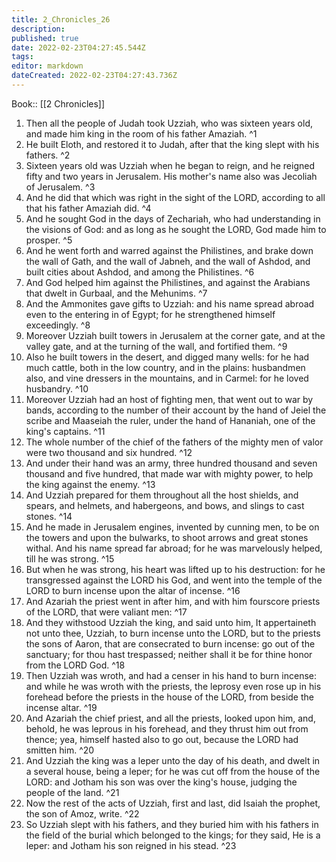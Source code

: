 ```yaml
---
title: 2_Chronicles_26
description: 
published: true
date: 2022-02-23T04:27:45.544Z
tags: 
editor: markdown
dateCreated: 2022-02-23T04:27:43.736Z
---
```


 Book:: [[2 Chronicles]]
 1. Then all the people of Judah took Uzziah, who was sixteen years old, and made him king in the room of his father Amaziah. ^1
 2. He built Eloth, and restored it to Judah, after that the king slept with his fathers. ^2
 3. Sixteen years old was Uzziah when he began to reign, and he reigned fifty and two years in Jerusalem. His mother's name also was Jecoliah of Jerusalem. ^3
 4. And he did that which was right in the sight of the LORD, according to all that his father Amaziah did. ^4
 5. And he sought God in the days of Zechariah, who had understanding in the visions of God: and as long as he sought the LORD, God made him to prosper. ^5
 6. And he went forth and warred against the Philistines, and brake down the wall of Gath, and the wall of Jabneh, and the wall of Ashdod, and built cities about Ashdod, and among the Philistines. ^6
 7. And God helped him against the Philistines, and against the Arabians that dwelt in Gurbaal, and the Mehunims. ^7
 8. And the Ammonites gave gifts to Uzziah: and his name spread abroad even to the entering in of Egypt; for he strengthened himself exceedingly. ^8
 9. Moreover Uzziah built towers in Jerusalem at the corner gate, and at the valley gate, and at the turning of the wall, and fortified them. ^9
 10. Also he built towers in the desert, and digged many wells: for he had much cattle, both in the low country, and in the plains: husbandmen also, and vine dressers in the mountains, and in Carmel: for he loved husbandry. ^10
 11. Moreover Uzziah had an host of fighting men, that went out to war by bands, according to the number of their account by the hand of Jeiel the scribe and Maaseiah the ruler, under the hand of Hananiah, one of the king's captains. ^11
 12. The whole number of the chief of the fathers of the mighty men of valor were two thousand and six hundred. ^12
 13. And under their hand was an army, three hundred thousand and seven thousand and five hundred, that made war with mighty power, to help the king against the enemy. ^13
 14. And Uzziah prepared for them throughout all the host shields, and spears, and helmets, and habergeons, and bows, and slings to cast stones. ^14
 15. And he made in Jerusalem engines, invented by cunning men, to be on the towers and upon the bulwarks, to shoot arrows and great stones withal. And his name spread far abroad; for he was marvelously helped, till he was strong. ^15
 16. But when he was strong, his heart was lifted up to his destruction: for he transgressed against the LORD his God, and went into the temple of the LORD to burn incense upon the altar of incense. ^16
 17. And Azariah the priest went in after him, and with him fourscore priests of the LORD, that were valiant men: ^17
 18. And they withstood Uzziah the king, and said unto him, It appertaineth not unto thee, Uzziah, to burn incense unto the LORD, but to the priests the sons of Aaron, that are consecrated to burn incense: go out of the sanctuary; for thou hast trespassed; neither shall it be for thine honor from the LORD God. ^18
 19. Then Uzziah was wroth, and had a censer in his hand to burn incense: and while he was wroth with the priests, the leprosy even rose up in his forehead before the priests in the house of the LORD, from beside the incense altar. ^19
 20. And Azariah the chief priest, and all the priests, looked upon him, and, behold, he was leprous in his forehead, and they thrust him out from thence; yea, himself hasted also to go out, because the LORD had smitten him. ^20
 21. And Uzziah the king was a leper unto the day of his death, and dwelt in a several house, being a leper; for he was cut off from the house of the LORD: and Jotham his son was over the king's house, judging the people of the land. ^21
 22. Now the rest of the acts of Uzziah, first and last, did Isaiah the prophet, the son of Amoz, write. ^22
 23. So Uzziah slept with his fathers, and they buried him with his fathers in the field of the burial which belonged to the kings; for they said, He is a leper: and Jotham his son reigned in his stead. ^23
